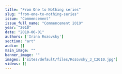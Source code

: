 ```yaml
---
title: "From One to Nothing series"
slug: "from-one-to-nothing-series"
issue: "Commencement"
issue_full_name: "Commencement 2010"
year: "2010"
date: "2010-06-01"
authors: ['Irina Rozovsky']
section: "art"
audio: []
main_image: ""
banner_image: ""
images: ['sites/default/files/Rozovsky_3_C2010.jpg']
videos: []
---
```

